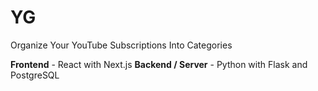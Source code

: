 # YG

Organize Your YouTube Subscriptions Into Categories

**Frontend** - React with Next.js
**Backend / Server** - Python with Flask and PostgreSQL

